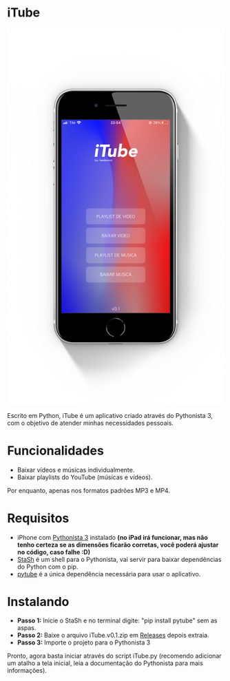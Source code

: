 # iTube

<img src="/template.PNG" >

Escrito em Python, iTube é um aplicativo criado através do Pythonista 3, com o objetivo de atender minhas necessidades pessoais.

# Funcionalidades

- Baixar vídeos e músicas individualmente.
- Baixar playlists do YouTube (músicas e vídeos).

Por enquanto, apenas nos formatos padrões MP3 e MP4.

# Requisitos

- iPhone com [Pythonista 3](https://apps.apple.com/br/app/pythonista-3/id1085978097) instalado **(no iPad irá funcionar, mas não tenho certeza se as dimensões ficarão corretas, você poderá ajustar no código, caso falhe :D)**
- [StaSh](https://github.com/ywangd/stash) é um shell para o Pythonista, vai servir para baixar dependências do Python com o pip.
- [pytube](https://github.com/pytube/pytube) é a única dependência necessária para usar o aplicativo.

# Instalando

- **Passo 1:** Inicie o StaSh e no terminal digite: "pip install pytube" sem as aspas.
- **Passo 2:** Baixe o arquivo iTube.v0.1.zip em [Releases](https://github.com/laedsonzz/iTube-iOS/releases/tag/iTube-iOS) depois extraia.
- **Passo 3:** Importe o projeto para o Pythonista 3

Pronto, agora basta iniciar através do script iTube.py (recomendo adicionar um atalho a tela inicial, leia a documentação do Pythonista para mais informações).
